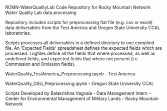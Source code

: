 ROMN-WaterQualityLab Code Repository for Rocky Mountain Network Water Quality Lab data processing

Repository includes scripts for preprocessing flat file (e.g. csv or excel) data deliverables from the Test America and Oregon State University CCAL laboratories.

Scripts processes all deliverables in a defined directory to one complied file. An 'Expected Fields' spreadsheet defines the expected fields which are processed.
Logfiles define all the fields that where processed, as well as undefined fields, and expected fields that where not present (i.e. Commission and Omission fields).

WaterQuality_TestAmerica_Preprocessing.ipynb - Test America

WaterQuality_OSU_Preprocessing.ipynb - Oregon State University CCAL

Scripts Developed by Balakrishna Vagvala - Data Management Intern - Center for Environmental Management of Military Lands - Rocky Mountain Network

